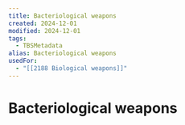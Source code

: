 ```yaml
---
title: Bacteriological weapons
created: 2024-12-01
modified: 2024-12-01
tags:
  - TBSMetadata
alias: Bacteriological weapons
usedFor:
  - "[[2188 Biological weapons]]"
---
```

# Bacteriological weapons
